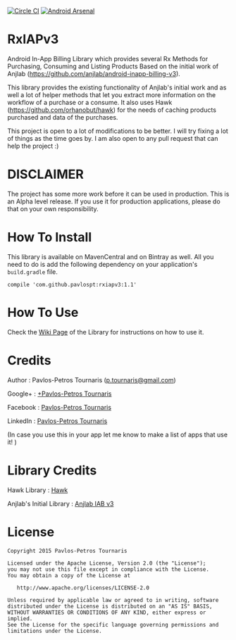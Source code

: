 [![Circle CI](https://circleci.com/gh/pavlospt/RxIAPv3/tree/master.svg?style=svg)](https://circleci.com/gh/pavlospt/RxIAPv3/tree/master)
[![Android Arsenal](https://img.shields.io/badge/Android%20Arsenal-RxIAPv3-green.svg?style=true)](https://android-arsenal.com/details/1/2879)

# RxIAPv3
Android In-App Billing Library which provides several Rx Methods for Purchasing, Consuming and Listing Products
Based on the initial work of Anjlab (https://github.com/anjlab/android-inapp-billing-v3).

This library provides the existing functionality of Anjlab's initial work and as well a lot of helper methods that let you extract more information on the workflow of a purchase or a consume. It also uses Hawk (https://github.com/orhanobut/hawk) for the needs of caching products purchased and data of the purchases. 

This project is open to a lot of modifications to be better. I will try fixing a lot of things as the time goes by. I am also open to any pull request that can help the project :) 

DISCLAIMER
==========
The project has some more work before it can be used in production. This is an Alpha level release. If you use it for production applications, please do that on your own responsibility.

How To Install
==============

This library is available on MavenCentral and on Bintray as well. All you need to do is add the following dependency on your application's ```build.gradle``` file.

```
compile 'com.github.pavlospt:rxiapv3:1.1'
```

How To Use
==========
Check the [Wiki Page](https://github.com/pavlospt/RxIAPv3/wiki) of the Library for instructions on how to use it.

Credits
=======
Author : Pavlos-Petros Tournaris (p.tournaris@gmail.com)

Google+ : [+Pavlos-Petros Tournaris](https://plus.google.com/u/0/+PavlosPetrosTournaris/)

Facebook : [Pavlos-Petros Tournaris](https://www.facebook.com/pavlospt)

LinkedIn : [Pavlos-Petros Tournaris](https://www.linkedin.com/pub/pavlos-petros-tournaris/44/abb/218)

(In case you use this in your app let me know to make a list of apps that use it! )

Library Credits
===============

Hawk Library : [Hawk](https://github.com/orhanobut/hawk)

Anjlab's Initial Library : [Anjlab IAB v3](https://github.com/anjlab/android-inapp-billing-v3)

License
=======

    Copyright 2015 Pavlos-Petros Tournaris

    Licensed under the Apache License, Version 2.0 (the "License");
    you may not use this file except in compliance with the License.
    You may obtain a copy of the License at
    
       http://www.apache.org/licenses/LICENSE-2.0
    
    Unless required by applicable law or agreed to in writing, software
    distributed under the License is distributed on an "AS IS" BASIS,
    WITHOUT WARRANTIES OR CONDITIONS OF ANY KIND, either express or implied.
    See the License for the specific language governing permissions and
    limitations under the License.
